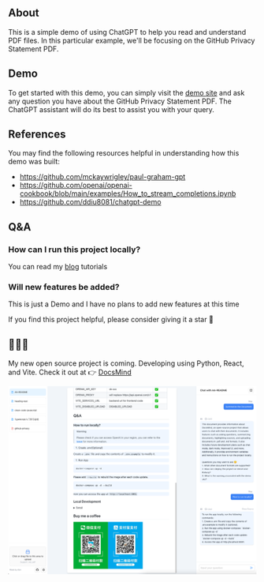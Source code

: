 ## About

This is a simple demo of using ChatGPT to help you read and understand PDF files. In this particular example, we'll be focusing on the GitHub Privacy Statement PDF.

## Demo

To get started with this demo, you can simply visit the [demo site](https://chatpdf-demo.alanwang.site/) and ask any question you have about the GitHub Privacy Statement PDF. The ChatGPT assistant will do its best to assist you with your query.

## References

You may find the following resources helpful in understanding how this demo was built:

- https://github.com/mckaywrigley/paul-graham-gpt
- https://github.com/openai/openai-cookbook/blob/main/examples/How_to_stream_completions.ipynb
- https://github.com/ddiu8081/chatgpt-demo

## Q&A

### How can I run this project locally?

You can read my [blog](https://www.alanwang.site/en/blog/chatgpt-pdf#how-to-run-demo-locally) tutorials

### Will new features be added?

This is just a Demo and I have no plans to add new features at this time

If you find this project helpful, please consider giving it a star 🌟

## 🎉🎉🎉

My new open source project is coming. Developing using Python, React, and Vite. Check it out at 👉 [DocsMind](https://github.com/3Alan/DocsMind)

![DocsMind](https://raw.githubusercontent.com/3Alan/images/master/img/20230507222835.png)
